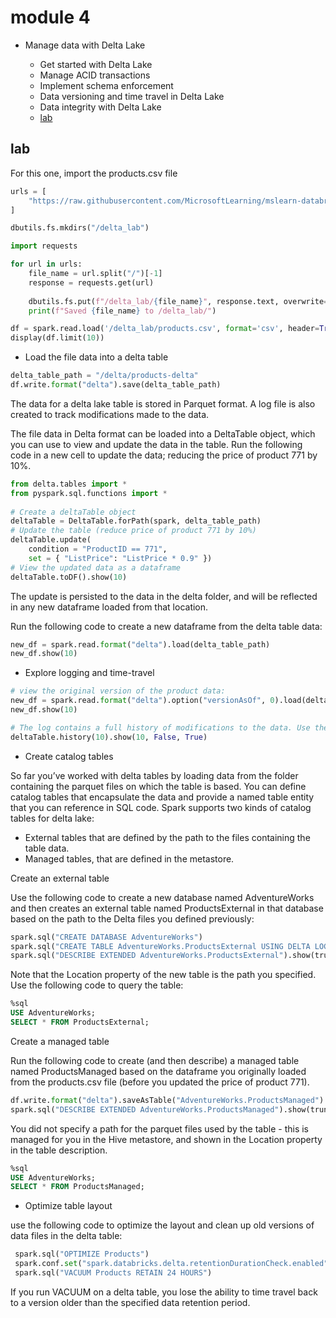 # module 4

* Manage data with Delta Lake

  * Get started with Delta Lake
  * Manage ACID transactions
  * Implement schema enforcement
  * Data versioning and time travel in Delta Lake
  * Data integrity with Delta Lake
  * [lab](https://microsoftlearning.github.io/mslearn-databricks/Instructions/Exercises/LA-04-Explore-Delta-Lake.html)

## lab

For this one, import the products.csv file

```python
urls = [
    "https://raw.githubusercontent.com/MicrosoftLearning/mslearn-databricks/main/data/products.csv",
]

dbutils.fs.mkdirs("/delta_lab")

import requests

for url in urls:
    file_name = url.split("/")[-1]
    response = requests.get(url)
    
    dbutils.fs.put(f"/delta_lab/{file_name}", response.text, overwrite=True)
    print(f"Saved {file_name} to /delta_lab/")

df = spark.read.load('/delta_lab/products.csv', format='csv', header=True)
display(df.limit(10))
```

* Load the file data into a delta table

```python
delta_table_path = "/delta/products-delta"
df.write.format("delta").save(delta_table_path)
```

The data for a delta lake table is stored in Parquet format. A log file is also created to track modifications made to the data.

The file data in Delta format can be loaded into a DeltaTable object, which you can use to view and update the data in the table. Run the following code in a new cell to update the data; reducing the price of product 771 by 10%.

```python
from delta.tables import *
from pyspark.sql.functions import *
   
# Create a deltaTable object
deltaTable = DeltaTable.forPath(spark, delta_table_path)
# Update the table (reduce price of product 771 by 10%)
deltaTable.update(
    condition = "ProductID == 771",
    set = { "ListPrice": "ListPrice * 0.9" })
# View the updated data as a dataframe
deltaTable.toDF().show(10)
```

The update is persisted to the data in the delta folder, and will be reflected in any new dataframe loaded from that location.

Run the following code to create a new dataframe from the delta table data:

```python
new_df = spark.read.format("delta").load(delta_table_path)
new_df.show(10)
```

* Explore logging and time-travel

```python
# view the original version of the product data:
new_df = spark.read.format("delta").option("versionAsOf", 0).load(delta_table_path)
new_df.show(10)

# The log contains a full history of modifications to the data. Use the following code to see a record of the last 10 changes:
deltaTable.history(10).show(10, False, True)
```

* Create catalog tables

So far you’ve worked with delta tables by loading data from the folder containing the parquet files on which the table is based. You can define catalog tables that encapsulate the data and provide a named table entity that you can reference in SQL code. Spark supports two kinds of catalog tables for delta lake:

* External tables that are defined by the path to the files containing the table data.
* Managed tables, that are defined in the metastore.

Create an external table

Use the following code to create a new database named AdventureWorks and then creates an external table named ProductsExternal in that database based on the path to the Delta files you defined previously:

```python
spark.sql("CREATE DATABASE AdventureWorks")
spark.sql("CREATE TABLE AdventureWorks.ProductsExternal USING DELTA LOCATION '{0}'".format(delta_table_path))
spark.sql("DESCRIBE EXTENDED AdventureWorks.ProductsExternal").show(truncate=False)
```

Note that the Location property of the new table is the path you specified.
Use the following code to query the table:

```sql
%sql
USE AdventureWorks;
SELECT * FROM ProductsExternal;
```

Create a managed table

Run the following code to create (and then describe) a managed table named ProductsManaged based on the dataframe you originally loaded from the products.csv file (before you updated the price of product 771).

```python
df.write.format("delta").saveAsTable("AdventureWorks.ProductsManaged")
spark.sql("DESCRIBE EXTENDED AdventureWorks.ProductsManaged").show(truncate=False)
```

You did not specify a path for the parquet files used by the table - this is managed for you in the Hive metastore, and shown in the Location property in the table description.

```sql
%sql
USE AdventureWorks;
SELECT * FROM ProductsManaged;
```

* Optimize table layout

use the following code to optimize the layout and clean up old versions of data files in the delta table:

```python
 spark.sql("OPTIMIZE Products")
 spark.conf.set("spark.databricks.delta.retentionDurationCheck.enabled", "false")
 spark.sql("VACUUM Products RETAIN 24 HOURS")
```

If you run VACUUM on a delta table, you lose the ability to time travel back to a version older than the specified data retention period.
